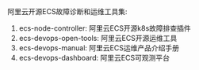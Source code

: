 阿里云开源ECS故障诊断和运维工具集:

1. ecs-node-controller: 阿里云ECS开源k8s故障排查插件
2. ecs-devops-open-tools: 阿里云ECS开源运维工具
3. ecs-devops-manual: 阿里云ECS运维产品介绍手册
4. ecs-devops-dashboard: 阿里云ECS可观测平台


